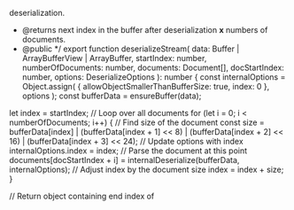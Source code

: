 deserialization.
 * @returns next index in the buffer after deserialization **x** numbers of documents.
 * @public
 */
export function deserializeStream(
  data: Buffer | ArrayBufferView | ArrayBuffer,
  startIndex: number,
  numberOfDocuments: number,
  documents: Document[],
  docStartIndex: number,
  options: DeserializeOptions
): number {
  const internalOptions = Object.assign(
    { allowObjectSmallerThanBufferSize: true, index: 0 },
    options
  );
  const bufferData = ensureBuffer(data);

  let index = startIndex;
  // Loop over all documents
  for (let i = 0; i < numberOfDocuments; i++) {
    // Find size of the document
    const size =
      bufferData[index] |
      (bufferData[index + 1] << 8) |
      (bufferData[index + 2] << 16) |
      (bufferData[index + 3] << 24);
    // Update options with index
    internalOptions.index = index;
    // Parse the document at this point
    documents[docStartIndex + i] = internalDeserialize(bufferData, internalOptions);
    // Adjust index by the document size
    index = index + size;
  }

  // Return object containing end index of 